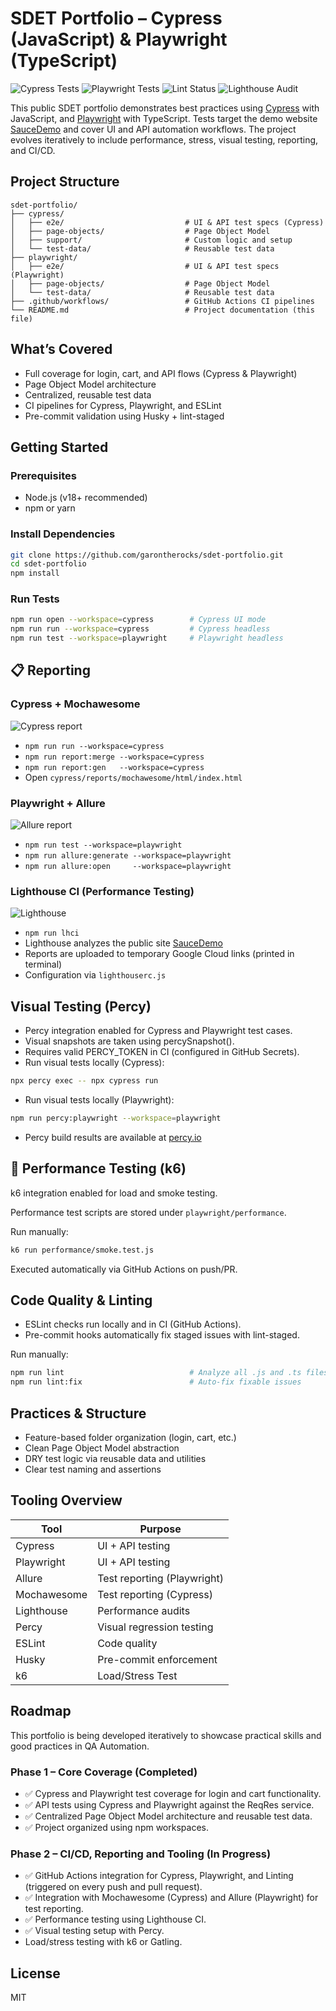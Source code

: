 # SDET Portfolio – Cypress (JavaScript) & Playwright (TypeScript)

![Cypress Tests](https://github.com/garontherocks/sdet-portfolio/actions/workflows/cypress-tests.yml/badge.svg)
![Playwright Tests](https://github.com/garontherocks/sdet-portfolio/actions/workflows/playwright-tests.yml/badge.svg)
![Lint Status](https://github.com/garontherocks/sdet-portfolio/actions/workflows/lint.yml/badge.svg)
![Lighthouse Audit](https://github.com/garontherocks/sdet-portfolio/actions/workflows/lighthouse.yml/badge.svg)

This public SDET portfolio demonstrates best practices using [Cypress](https://www.cypress.io/) with JavaScript, and [Playwright](https://playwright.dev/) with TypeScript. Tests target the demo website [SauceDemo](https://www.saucedemo.com/) and cover UI and API automation workflows. The project evolves iteratively to include performance, stress, visual testing, reporting, and CI/CD.

## Project Structure

```
sdet-portfolio/
├── cypress/
│   ├── e2e/                           # UI & API test specs (Cypress)
│   ├── page-objects/                  # Page Object Model
│   ├── support/                       # Custom logic and setup
│   └── test-data/                     # Reusable test data
├── playwright/
│   ├── e2e/                           # UI & API test specs (Playwright)
│   ├── page-objects/                  # Page Object Model
│   └── test-data/                     # Reusable test data
├── .github/workflows/                 # GitHub Actions CI pipelines
└── README.md                          # Project documentation (this file)
```

## What’s Covered

- Full coverage for login, cart, and API flows (Cypress & Playwright)
- Page Object Model architecture
- Centralized, reusable test data
- CI pipelines for Cypress, Playwright, and ESLint
- Pre-commit validation using Husky + lint-staged

## Getting Started

### Prerequisites

- Node.js (v18+ recommended)
- npm or yarn

### Install Dependencies

```bash
git clone https://github.com/garontherocks/sdet-portfolio.git
cd sdet-portfolio
npm install
```

### Run Tests

```bash
npm run open --workspace=cypress        # Cypress UI mode
npm run run --workspace=cypress         # Cypress headless
npm run test --workspace=playwright     # Playwright headless
```

## 📋 Reporting

### Cypress + Mochawesome
![Cypress report](https://img.shields.io/badge/report-mochawesome-blue)

- `npm run run --workspace=cypress`  
- `npm run report:merge --workspace=cypress`  
- `npm run report:gen   --workspace=cypress`  
- Open `cypress/reports/mochawesome/html/index.html`

### Playwright + Allure
![Allure report](https://img.shields.io/badge/report-allure-red)

- `npm run test --workspace=playwright`  
- `npm run allure:generate --workspace=playwright`  
- `npm run allure:open     --workspace=playwright`  

### Lighthouse CI (Performance Testing)
![Lighthouse](https://img.shields.io/badge/report-lighthouse-yellow)

- `npm run lhci`  
- Lighthouse analyzes the public site [SauceDemo](https://www.saucedemo.com)  
- Reports are uploaded to temporary Google Cloud links (printed in terminal)  
- Configuration via `lighthouserc.js`

## Visual Testing (Percy)

- Percy integration enabled for Cypress and Playwright test cases.
- Visual snapshots are taken using percySnapshot().
- Requires valid PERCY_TOKEN in CI (configured in GitHub Secrets).
- Run visual tests locally (Cypress):

```bash
npx percy exec -- npx cypress run
```

- Run visual tests locally (Playwright):

```bash
npm run percy:playwright --workspace=playwright
```

- Percy build results are available at [percy.io](https://percy.io)

## 🚀 Performance Testing (k6)

k6 integration enabled for load and smoke testing.

Performance test scripts are stored under `playwright/performance`.

Run manually:

```bash
k6 run performance/smoke.test.js
```

Executed automatically via GitHub Actions on push/PR.

## Code Quality & Linting

- ESLint checks run locally and in CI (GitHub Actions).
- Pre-commit hooks automatically fix staged issues with lint-staged.

Run manually:

```bash
npm run lint                            # Analyze all .js and .ts files
npm run lint:fix                        # Auto-fix fixable issues
```

## Practices & Structure

- Feature-based folder organization (login, cart, etc.)
- Clean Page Object Model abstraction
- DRY test logic via reusable data and utilities
- Clear test naming and assertions

## Tooling Overview

| Tool        | Purpose                     |
|-------------|-----------------------------|
| Cypress     | UI + API testing            |
| Playwright  | UI + API testing            |
| Allure      | Test reporting (Playwright) |
| Mochawesome | Test reporting (Cypress)    |
| Lighthouse  | Performance audits          |
| Percy       | Visual regression testing   |
| ESLint      | Code quality                |
| Husky       | Pre-commit enforcement      |
| k6          | Load/Stress Test            |

## Roadmap

This portfolio is being developed iteratively to showcase practical skills and good practices in QA Automation.

### Phase 1 – Core Coverage (Completed)

- ✅ Cypress and Playwright test coverage for login and cart functionality.
- ✅ API tests using Cypress and Playwright against the ReqRes service.
- ✅ Centralized Page Object Model architecture and reusable test data.
- ✅ Project organized using npm workspaces.

### Phase 2 – CI/CD, Reporting and Tooling (In Progress)

- ✅ GitHub Actions integration for Cypress, Playwright, and Linting (triggered on every push and pull request).
- ✅ Integration with Mochawesome (Cypress) and Allure (Playwright) for test reporting.
- ✅ Performance testing using Lighthouse CI.
- ✅ Visual testing setup with Percy.
- Load/stress testing with k6 or Gatling.

## License

MIT
